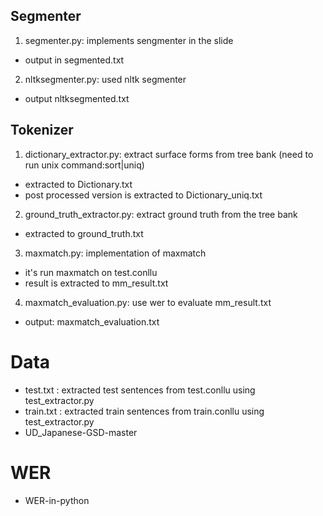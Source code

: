 ## Segmenter
1. segmenter.py: implements sengmenter in the slide
  * output in segmented.txt
2. nltksegmenter.py: used nltk segmenter
  * output nltksegmented.txt
## Tokenizer
1. dictionary_extractor.py: extract surface forms from tree bank (need to run unix command:sort|uniq)
  * extracted to Dictionary.txt
  * post processed version is extracted to Dictionary_uniq.txt
2. ground_truth_extractor.py: extract ground truth from the tree bank
  * extracted to ground_truth.txt
3. maxmatch.py: implementation of maxmatch
  * it's run maxmatch on test.conllu
  * result is extracted to mm_result.txt
4. maxmatch_evaluation.py: use wer to evaluate mm_result.txt
  * output: maxmatch_evaluation.txt
  
# Data
  * test.txt : extracted test sentences from test.conllu using test_extractor.py
  * train.txt : extracted train sentences from train.conllu using test_extractor.py
  * UD_Japanese-GSD-master

# WER
  * WER-in-python